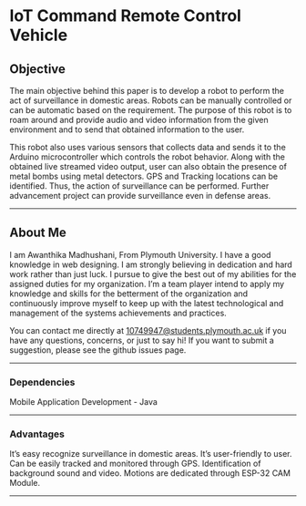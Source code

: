 # IoT Command Remote Control Vehicle

## Objective 
The main objective behind this paper is to develop a robot to perform the act of surveillance in domestic areas. Robots can be manually controlled or can be automatic based on the requirement. The purpose of this robot is to roam around and provide audio and video information from the given environment and to send that obtained information to the user.

This robot also uses various sensors that collects data and sends it to the Arduino microcontroller which controls the robot behavior. Along with the obtained live streamed video output, user can also obtain the presence of metal bombs using metal detectors. GPS and Tracking locations can be identified.
Thus, the action of surveillance can be performed. Further advancement project can provide surveillance even in defense areas.

---

## About Me

I am Awanthika Madhushani, From Plymouth University. I have a good knowledge in web designing. I am strongly believing in dedication and hard work rather than just luck. I pursue to give the best out of my abilities for the assigned duties for my organization. I’m a team player intend to apply my knowledge and skills for the betterment of the organization and continuously improve myself to keep up with the latest technological and management of the systems achievements and practices.

You can contact me directly at 10749947@students.plymouth.ac.uk if you have any questions, concerns, or just to say hi! If you want to submit a suggestion, please see the github issues page.

---

### Dependencies

Mobile  Application Development - Java


---

### Advantages

It’s easy recognize surveillance in domestic areas.
It’s user-friendly to user.
Can be easily tracked and monitored through GPS.
Identification of background sound and video.
Motions are dedicated through ESP-32 CAM Module.

---

